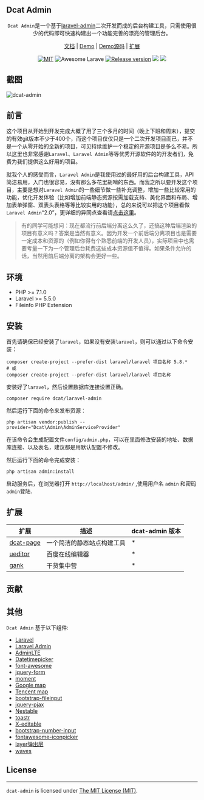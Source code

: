 
<h2>
    Dcat Admin
</h2>

<p align="center"><code>Dcat Admin</code>是一个基于<a href="https://www.laravel-admin.org/" target="_blank">laravel-admin</a>二次开发而成的后台构建工具，只需使用很少的代码即可快速构建出一个功能完善的漂亮的管理后台。</p>

<p align="center">
<a href="https://jqhph.gitee.io/dcatadmin/">文档</a> |
<a href="https://jqhph.gitee.io/dcatadmin/demo.html">Demo</a> |
<a href="https://github.com/jqhph/dcat-admin-demo">Demo源码</a> |
<a href="#extensions">扩展</a>
</p>

<p align="center">
    <a href="https://github.com/jqhph/dcat-admin/blob/master/LICENSE"><img src="https://img.shields.io/badge/license-MIT-7389D8.svg?style=flat" alt="MIT"></a>
    <a><img src="https://img.shields.io/badge/awesome-laravel-59a9f8.svg?style=flat" alt="Awesome Larave"></a>
    <a href="https://github.com/jqhph/dcat-admin/releases" ><img src="https://img.shields.io/github/release/jqhph/dcat-admin.svg?color=4099DE" alt="Release version"/></a> 
    <a href="https://packagist.org/packages/dcat/laravel-admin"><img src="https://img.shields.io/packagist/dt/dcat/laravel-admin.svg?color=" /></a> 
    <a><img src="https://img.shields.io/github/repo-size/jqhph/dcat-admin.svg" /></a> 
</p>

## 截图

![dcat-admin]()

## 前言

这个项目从开始到开发完成大概了用了三个多月的时间（晚上下班和周末），提交的有效git版本不少于400个，而这个项目仅仅只是一个二次开发项目而已，并不是一个从零开始的全新的项目，可见持续维护一个稳定的开源项目是多么不易。所以这里也非常感谢`Laravel`、`Laravel Admin`等等优秀开源软件的的开发者们，免费为我们提供这么好用的项目。

就我个人的感受而言，`Laravel Admin`是我使用过的最好用的后台构建工具，API简洁易用，入门也很容易，没有那么多花里胡哨的东西。而我之所以要开发这个项目，主要是想对`Laravel Admin`的一些细节做一些补充调整，增加一些比较常用的功能，优化开发体验（比如增加前端静态资源按需加载支持、美化界面和布局、增加表单弹窗、双表头表格等等比较实用的功能），总的来说可以把这个项目看做`Laravel Admin`“2.0”，更详细的异同点查看请[点击这里](https://jqhph.gitee.io/dcatadmin/docs-master-new.html)。

> 有的同学可能想问：现在都流行前后端分离这么久了，还搞这种后端渲染的项目有意义吗？答案是当然有意义。因为开发一个前后端分离项目也是需要一定成本和资源的（例如你得有个熟悉前端的开发人员），实际项目中也需要考量一下为一个管理后台耗费这些成本资源值不值得。如果条件允许的话，当然用前后端分离的架构会更好一些。

## 环境
 - PHP >= 7.1.0
 - Laravel >= 5.5.0
 - Fileinfo PHP Extension

## 安装

首先请确保已经安装了`laravel`，如果没有安装`laravel`，则可以通过以下命令安装：
```
composer create-project --prefer-dist laravel/laravel 项目名称 5.8.*
# 或
composer create-project --prefer-dist laravel/laravel 项目名称
```

安装好了`laravel`，然后设置数据库连接设置正确。

```
composer require dcat/laravel-admin
```

然后运行下面的命令来发布资源：

```
php artisan vendor:publish --provider="Dcat\Admin\AdminServiceProvider"
```

在该命令会生成配置文件`config/admin.php`，可以在里面修改安装的地址、数据库连接、以及表名，建议都是用默认配置不修改。

然后运行下面的命令完成安装：
```
php artisan admin:install
```

启动服务后，在浏览器打开 `http://localhost/admin/` ,使用用户名 `admin` 和密码 `admin`登陆.


<a name="extensions"></a>
## 扩展

| 扩展                                        | 描述                              | dcat-admin 版本                             |
| ------------------------------------------------ | ---------------------------------------- |---------------------------------------- |
| [dcat-page](https://github.com/jqhph/dcat-page)             | 一个简洁的静态站点构建工具 | * |
| [ueditor](https://github.com/jqhph/dcat-admin-ueditor) | 百度在线编辑器          | * |
| [gank](https://github.com/jqhph/dcat-admin-gank) | 干货集中营          |* |


## 贡献



## 其他
`Dcat Admin` 基于以下组件:

+ [Laravel](https://laravel.com/)
+ [Laravel Admin](https://www.laravel-admin.org/)
+ [AdminLTE](https://almsaeedstudio.com/)
+ [Datetimepicker](http://eonasdan.github.io/bootstrap-datetimepicker/)
+ [font-awesome](http://fontawesome.io)
+ [jquery-form](https://github.com/jquery-form/form)
+ [moment](http://momentjs.com/)
+ [Google map](https://www.google.com/maps)
+ [Tencent map](http://lbs.qq.com/)
+ [bootstrap-fileinput](https://github.com/kartik-v/bootstrap-fileinput)
+ [jquery-pjax](https://github.com/defunkt/jquery-pjax)
+ [Nestable](http://dbushell.github.io/Nestable/)
+ [toastr](http://codeseven.github.io/toastr/)
+ [X-editable](http://github.com/vitalets/x-editable)
+ [bootstrap-number-input](https://github.com/wpic/bootstrap-number-input)
+ [fontawesome-iconpicker](https://github.com/itsjavi/fontawesome-iconpicker)
+ [layer弹出层](http://layer.layui.com/)
+ [waves](https://github.com/fians/Waves)


## License
------------
`dcat-admin` is licensed under [The MIT License (MIT)](LICENSE).
